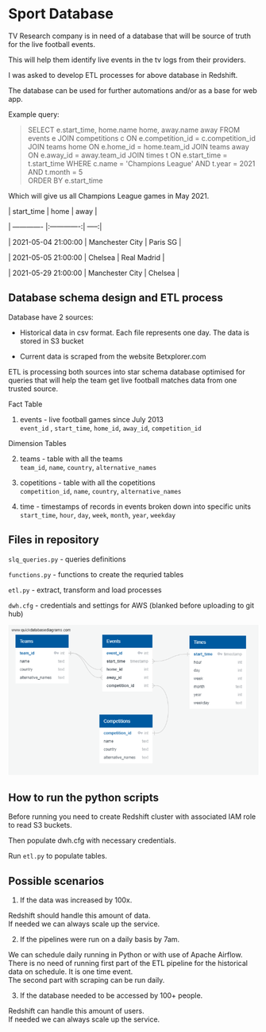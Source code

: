# Sport Database              
                    
TV Research company is in need of a database that will be source of truth for the live football events.             
                
This will help them identify live events in the tv logs from their providers.           
                
I was asked to develop ETL processes for above database in Redshift.           
                
The database can be used for further automations and/or as a base for web app.                
           
Example query:     
     

>SELECT e.start_time, home.name home, away.name away
>FROM events e
>JOIN competitions c ON e.competition_id = c.competition_id
>JOIN teams home ON e.home_id = home.team_id
>JOIN teams away ON e.away_id = away.team_id
>JOIN times t ON e.start_time = t.start_time
>WHERE c.name = 'Champions League'
>AND t.year = 2021 AND t.month = 5  
>ORDER BY e.start_time
    
Which will give us all Champions League games in May 2021.   
     
| start_time        | home           | away  |

| ————- |:————-:| —–:|

| 2021-05-04 21:00:00      | Manchester City | Paris SG |

| 2021-05-05 21:00:00     | Chelsea     |   Real Madrid |

| 2021-05-29 21:00:00 | Manchester City    |    Chelsea |

## Database schema design and ETL process              
Database have 2 sources:                 
                  
- Historical data in csv format. Each file represents one day. The data is stored in S3 bucket          
                   
- Current data is scraped from the website Betxplorer.com               
                  
ETL is processing both sources into star schema database optimised for queries that will help the team get live football matches data from one trusted source.             
                 
Fact Table               
                 
1. events - live football games since July 2013                 
`event_id` , `start_time`, `home_id`, `away_id`, `competition_id`                 
               
Dimension Tables               
                
2. teams - table with all the teams                
`team_id`, `name`, `country`, `alternative_names`               
                 
3. copetitions - table with all the copetitions                    
`competition_id`, `name`, `country`, `alternative_names`             
             
4. time - timestamps of records in events broken down into specific units            
`start_time`, `hour`, `day`, `week`, `month`, `year`, `weekday`           
             
## Files in repository             
            
`slq_queries.py` - queries definitions          
            
`functions.py` - functions to create the requried tables              
        
`etl.py` - extract, transform and load processes            
                
`dwh.cfg` - credentials and settings for AWS (blanked before uploading to git hub)                
               
![Database schema](/images/schema.png)

## How to run the python scripts          
           
Before running you need to create Redshift cluster with associated IAM role to read S3 buckets.        
           
Then populate dwh.cfg with necessary credentials.          
       
Run `etl.py` to populate tables.              

## Possible scenarios    
     
1. If the data was increased by 100x.     
        
Redshift should handle this amount of data.    
If needed we can always scale up the service.    
     
2. If the pipelines were run on a daily basis by 7am.     
     
We can schedule daily running in Python or with use of Apache Airflow.   
There is no need of running first part of the ETL pipeline for the historical data on schedule. It is one time event.    
The second part with scraping can be run daily.     
    
3. If the database needed to be accessed by 100+ people.    
     
Redshift can handle this amount of users.    
If needed we can always scale up the service.     




